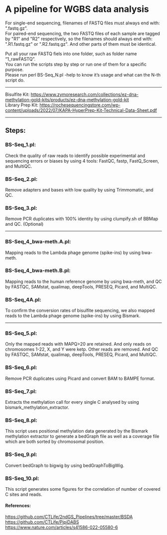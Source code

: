 # A pipeline for WGBS data analysis

For single-end sequencing, filenames of FASTQ files must always end with: ".fastq.gz".                           
For paired-end sequencing, the two FASTQ files of each sample are tagged by "R1" and "R2" respectively, so the filenames should always end with: ".R1.fastq.gz" or ".R2.fastq.gz". And other parts of them must be identical.                         

Put all your raw FASTQ fiels into one folder, such as folder name “1_rawFASTQ”.                  
You can run the scripts step by step or run one of them for a specific purpose.                 
Please run perl BS-Seq_N.pl -help to know it’s usage and what can the N-th script do.               

------------------------  

                  
Bisulfite Kit: https://www.zymoresearch.com/collections/ez-dna-methylation-gold-kits/products/ez-dna-methylation-gold-kit             
Library Prep Kit: https://rochesequencingstore.com/wp-content/uploads/2022/07/KAPA-HyperPrep-Kit-Technical-Data-Sheet.pdf      

------------------------     
## Steps:                                      
       
### BS-Seq_1.pl:                     
Check the quality of raw reads to identify possible experimental and sequencing errors or biases by using 4 tools: FastQC, fastp, FastQ_Screen, and MultiQC.       
### BS-Seq_2.pl:             
Remove adapters and bases with low quality by using Trimmomatic, and QC.   
### BS-Seq_3.pl:                        
Remove PCR duplicates with 100% identity by using clumpify.sh of BBMap and QC. (Optional)   

------------------------           

### BS-Seq_4_bwa-meth.A.pl:       
Mapping reads to the Lambda phage genome (spike-ins) by using bwa-meth.       
### BS-Seq_4_bwa-meth.B.pl:                     
Mapping reads to the human reference genome by using bwa-meth, and QC by FASTQC, SAMstat, qualimap, deepTools, PRESEQ, Picard, and MultiQC.
### BS-Seq_4A.pl:                 
To confirm the conversion rates of bisulfite sequencing,  we also mapped reads to the Lambda phage genome (spike-ins) by using Bismark.

-------------------------                

### BS-Seq_5.pl:               
Only the mapped reads with MAPQ>20 are retained. And only reads on chromosomes 1-22, X, and Y were ketp. Other reads are removed. And QC by FASTQC, SAMstat, qualimap, deepTools, PRESEQ, Picard, and MultiQC.          
### BS-Seq_6.pl:                   
Remove PCR duplicates using Picard and convert BAM to BAMPE format.               
### BS-Seq_7.pl:                        
Extracts the methylation call for every single C analysed by using bismark_methylation_extractor.                
### BS-Seq_8.pl:             
This script uses positional methylation data generated by the Bismark methylation extractor to generate a bedGraph file as well as a coverage file which are both sorted by chromosomal position.          
### BS-Seq_9.pl:           
Convert bedGraph to bigwig by using bedGraphToBigWig.                 
### BS-Seq_10.pl:                  
This script generates some figures for the correlation of number of covered C sites and reads.    

#### References:        
https://github.com/CTLife/2ndGS_Pipelines/tree/master/BSDA          
https://github.com/CTLife/PipiDABS          
https://www.nature.com/articles/s41586-022-05580-6                     
